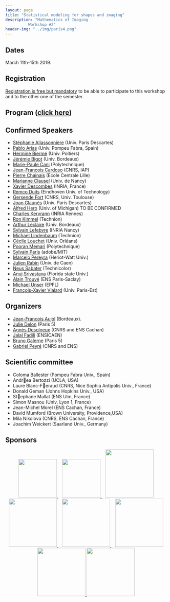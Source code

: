 ```yaml
---
layout: page
title: "Statistical modeling for shapes and imaging"
description: "Mathematics of Imaging
          Workshop #2"
header-img: "../img/paris4.png"
---
```


Dates
-------------

March 11th-15th 2019.


Registration
-------------

[Registration is free but mandatory](http://www.ihp.fr/en/CEB/T1-2019) to be able to participate to this workshop and to the other one of the semester.

Program ([click here](https://imaging-in-paris.github.io/semester2019/workshop2prog/))
-------------

Confirmed Speakers
-------------

- [Stéphanie Allassonnière](https://sites.google.com/site/stephanieallassonniere/) (Univ. Paris Descartes)
- [Pablo Arias](http://gpi.upf.edu/profile/211) (Univ. Pompeu Fabra, Spain) 
- [Hermine Biermé](http://www-math.sp2mi.univ-poitiers.fr/%7Ehbierme/) (Univ. Poitiers)
- [Jérémie Bigot](https://sites.google.com/site/webpagejbigot/) (Univ. Bordeaux)
- [Marie-Paule Cani](https://www.lix.polytechnique.fr/stream/members/marie-paule-cani/) (Polytechnique)
- [Jean-Francois Cardoso]() (CNRS, IAP) 
- [Pierre Chainais](http://pierrechainais.ec-lille.fr) (Ecole Centrale Lille)
- [Marianne Clausel](https://sites.google.com/site/marianneclausel/) (Univ. de Nancy)
- [Xavier Descombes](https://www-sop.inria.fr/members/Xavier.Descombes/) (INRIA, France) 
- [Remco Duits](http://bmia.bmt.tue.nl/people/RDuits/) (Eindhoven Univ. of Technology) 
- [Gersende Fort](https://www.math.univ-toulouse.fr/~gfort/) (CNRS, Univ. Toulouse)
- [Joan Glaunés](http://www.mi.parisdescartes.fr/~glaunes/) (Univ. Paris Descartes) 
- [Alfred Hero](https://hero.engin.umich.edu) (Univ. of Michigan)  TO BE CONFIRMED
- [Charles Kervrann](http://www.irisa.fr/vista/Equipe/People/Charles.Kervrann.english.html) (INRIA Rennes)
- [Ron Kimmel](http://www.cs.technion.ac.il/~ron/) (Technion)
- [Arthur Leclaire](https://www.math.u-bordeaux.fr/~aleclaire/) (Univ. Bordeaux) 
- [Sylvain Lefebvre](http://www.antexel.com/sylefeb/research/) (INRIA Nancy)
- [Michael Lindenbaum](http://www.cs.technion.ac.il/~mic/) (Technion) 
- [Cécile Louchet](http://www.univ-orleans.fr/mapmo/membres/louchet/) (Univ. Orléans)
- [Pooran Memari](http://www.lix.polytechnique.fr/~memari/) (Polytechnique)
- [Sylvain Paris](https://people.csail.mit.edu/sparis/) (adobe/MIT)  
- [Marcelo Pereyra](http://www.macs.hw.ac.uk/~mp71/) (Heriot-Watt Univ.)   
- [Julien Rabin](https://sites.google.com/site/rabinjulien/) (Univ. de Caen)
- [Neus Sabater](https://www.technicolor.com/neus-sabater) (Technicolor)
- [Anuj Srivastava](https://ani.stat.fsu.edu/~anuj/) (Florida state Univ.) 
- [Alain Trouvé](http://atrouve.perso.math.cnrs.fr) (ENS Paris-Saclay)
- [Michael Unser](http://bigwww.epfl.ch/unser/) (EPFL) 
- [François-Xavier Vialard](https://www.ceremade.dauphine.fr/%7Evialard/) (Univ. Paris-Est)


Organizers
-----

- [Jean-François Aujol](https://www.math.u-bordeaux.fr/~jaujol/) (Bordeaux).
- [Julie Delon](https://delon.wp.mines-telecom.fr/) (Paris 5)
- [Agnès Desolneux](http://desolneux.perso.math.cnrs.fr/) (CNRS and ENS Cachan)
- [Jalal Fadili](https://fadili.users.greyc.fr/) (ENSICAEN)
- [Bruno Galerne](http://www.math-info.univ-paris5.fr/~bgalerne/) (Paris 5)
- [Gabriel Peyré](http://www.gpeyre.com) (CNRS and ENS)


Scientific committee
------

- Coloma Ballester (Pompeu Fabra Univ., Spain)
- Andrea Bertozzi (UCLA, USA)
- Laure Blanc-Feraud (CNRS, Nice Sophia Antipolis Univ., France)
- Donald Geman (Johns Hopkins Univ., USA)
- Stephane Mallat (ENS Ulm, France)
- Simon Masnou (Univ. Lyon 1, France)
- Jean-Michel Morel (ENS Cachan, France)
- David Mumford (Brown University, Providence,USA)
- Mila Nikolova (CNRS, ENS Cachan, France)
- Joachim Weickert (Saarland Univ., Germany)


Sponsors
-----

<p align="center">

<a href="http://www.ihp.fr">
<img width="120" src="../../img/logo-ihp.jpg"/>
</a>&nbsp;&nbsp;

<a href="http://www.cnrs.fr/">
<img width="120" src="../../img/logo-cnrs.png"/>
</a>&nbsp;&nbsp;

<a href="http://www.u-psud.fr/fr/index.html">
<img width="150" src="../../img/logo-paris-sud.png"/>
</a>

<br/>

<a href="https://www.sciencesmaths-paris.fr/">
<img width="150" src="../../img/logo-fsmp.png"/>
</a>&nbsp;&nbsp;

<a href="http://www.upmc.fr/">
<img width="150" src="../../img/logo-upmc.png"/>
</a>&nbsp;&nbsp;

<a href="https://www.cimpa.info/">
<img width="150" src="../../img/logo-cimpa.png"/>
</a>

<br/>

<a href="http://gdr-mia.math.cnrs.fr/">
<img width="150" src="../../img/logo-mia.png"/>
</a>

<a href="http://www.gpeyre.com/noria/">
<img width="150" src="../../img/logo-erc.jpg"/>
</a>


</p>
